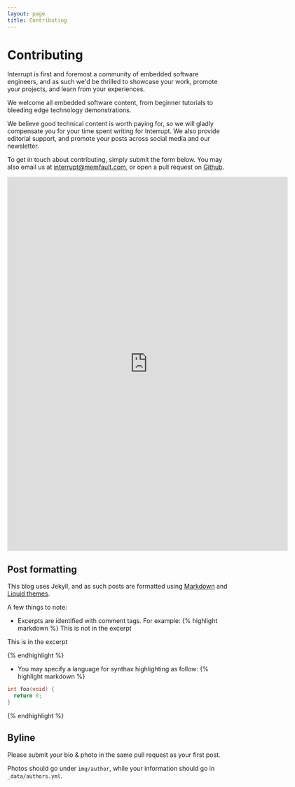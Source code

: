 ```yaml
---
layout: page
title: Contributing
---
```

# Contributing

Interrupt is first and foremost a community of embedded software engineers,
and as such we'd be thrilled to showcase your work, promote your projects, and
learn from your experiences.

We welcome all embedded software content, from beginner tutorials to bleeding
edge technology demonstrations.

We believe good technical content is worth paying for, so we will gladly
compensate you for your time spent writing for Interrupt. We also provide
editorial support, and promote your posts across social media and our
newsletter.

To get in touch about contributing, simply submit the form below. You may also
email us at  [interrupt@memfault.com](mailto:interrupt@memfault.com), or open a
pull request on [Github](https://github.com/memfault/interrupt).

<iframe class="form-contribute" src="https://docs.google.com/forms/d/e/1FAIpQLSfOrn7QxNZmuIDhHYf_aSbVzd-zUZUxHiPc56ecukt53LhWJw/viewform?embedded=true" width="640" height="854" frameborder="0" marginheight="0" marginwidth="0">Loading...</iframe>

## Post formatting

This blog uses Jekyll, and as such posts are formatted using
[Markdown](https://www.markdownguide.org/cheat-sheet) and [Liquid
themes](https://shopify.github.io/liquid/).

A few things to note:

* Excerpts are identified with comment tags. For example:
{% highlight markdown %}
This is not in the excerpt
<!-- excerpts start -->
This is in the excerpt
<!-- excerpts end -->
{% endhighlight %}

* You may specify a language for synthax highlighting as follow:
{% highlight markdown %}
```c
int foo(void) {
  return 0;
}
```
{% endhighlight %}

## Byline

Please submit your bio & photo in the same pull request as your first post.

Photos should go under `img/author`, while your information should go in
`_data/authors.yml`.
